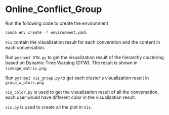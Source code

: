 # Online_Conflict_Group
 
Run the following code to create the environment
```bash
conda env create -f environment.yaml
```

`Vis` contain the visualization result for each converstion and the content in each conversation.

Run `python3 DTW.py` to get the visualization result of the hierarchy clustering based on Dynamic Time Warping (DTW). The result is shown in `linkage_matrix.png`.

Run `python3 vis_group.py` to get each cluster's visualization result in `group_x_plots.png`

`vis_color.py` is used to get the visualization result of all the conversation, each user would have different color in the visualization result.

`vis.py` is used to create all the plot in `Vis`.